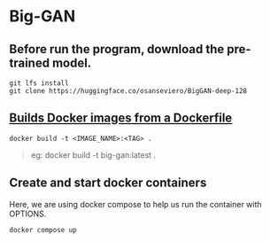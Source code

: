 # Big-GAN

## Before run the program, download the pre-trained model.
```
git lfs install
git clone https://huggingface.co/osanseviero/BigGAN-deep-128
```

## [Builds Docker images from a Dockerfile](https://docs.docker.com/engine/reference/commandline/build/)

```
docker build -t <IMAGE_NAME>:<TAG> .
```

> eg: docker build -t big-gan:latest .


## Create and start docker containers
Here, we are using docker compose to help us run the container with OPTIONS. 

```
docker compose up
```
